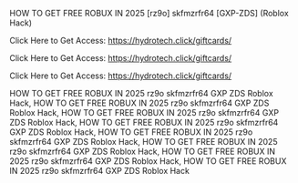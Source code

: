 HOW TO GET FREE ROBUX IN 2025 [rz9o] skfmzrfr64 [GXP-ZDS] (Roblox Hack)

Click Here to Get Access: https://hydrotech.click/giftcards/

Click Here to Get Access: https://hydrotech.click/giftcards/

Click Here to Get Access: https://hydrotech.click/giftcards/

HOW TO GET FREE ROBUX IN 2025 rz9o skfmzrfr64 GXP ZDS Roblox Hack, HOW TO GET FREE ROBUX IN 2025 rz9o skfmzrfr64 GXP ZDS Roblox Hack, HOW TO GET FREE ROBUX IN 2025 rz9o skfmzrfr64 GXP ZDS Roblox Hack, HOW TO GET FREE ROBUX IN 2025 rz9o skfmzrfr64 GXP ZDS Roblox Hack, HOW TO GET FREE ROBUX IN 2025 rz9o skfmzrfr64 GXP ZDS Roblox Hack, HOW TO GET FREE ROBUX IN 2025 rz9o skfmzrfr64 GXP ZDS Roblox Hack, HOW TO GET FREE ROBUX IN 2025 rz9o skfmzrfr64 GXP ZDS Roblox Hack, HOW TO GET FREE ROBUX IN 2025 rz9o skfmzrfr64 GXP ZDS Roblox Hack
